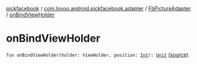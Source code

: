 [pickfacebook](../../index.md) / [com.lovoo.android.pickfacebook.adapter](../index.md) / [FbPictureAdapter](index.md) / [onBindViewHolder](./on-bind-view-holder.md)

# onBindViewHolder

`fun onBindViewHolder(holder: ViewHolder, position: `[`Int`](https://kotlinlang.org/api/latest/jvm/stdlib/kotlin/-int/index.html)`): `[`Unit`](https://kotlinlang.org/api/latest/jvm/stdlib/kotlin/-unit/index.html) [(source)](https://github.com/lovoo/android-pickpic/blob/master/pickfacebook/src/main/kotlin/com/lovoo/android/pickfacebook/adapter/FbPictureAdapter.kt#L46)